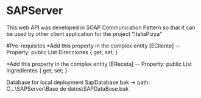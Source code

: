 # SAPServer
This web API was developed in SOAP Communication Pattern so that it can be used by other client application for the project "ItaliaPizza"


#Pre-requisites
*Add this property in the complex entity [ECliente]
 -- Property: public List<EDireccion> Direcciones { get; set; }
  
*Add this property in the complex entity [EReceta]
  -- Property: public List<EIngrediente> Ingredientes { get; set; }
  
 Database for local deployment
  SapDatabase.bak -> path: C:..\SAPServer\Base de datos\SAPDataBase.bak
